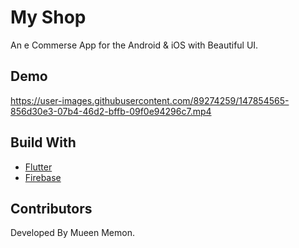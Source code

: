 # My Shop 

An e Commerse App for the Android & iOS with Beautiful UI.


## Demo

https://user-images.githubusercontent.com/89274259/147854565-856d30e3-07b4-46d2-bffb-09f0e94296c7.mp4 


## Build With
* [Flutter](https://flutter.dev/)
* [Firebase](https://firebase.google.com/)

## Contributors

Developed By Mueen Memon.
